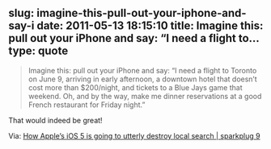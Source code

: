 slug: imagine-this-pull-out-your-iphone-and-say-i
date: 2011-05-13 18:15:10
title: Imagine this: pull out your iPhone and say: “I need a flight to...
type: quote
---

> Imagine this: pull out your iPhone and say: “I need a flight to Toronto on June 9, arriving in early afternoon, a downtown hotel that doesn’t cost more than $200/night, and tickets to a Blue Jays game that weekend. Oh, and by the way, make me dinner reservations at a good French restaurant for Friday night.”

That would indeed be great!

 Via: [How Apple’s iOS 5 is going to utterly destroy local search | sparkplug 9](http://sparkplug9.com/how-apples-ios-5-is-going-to-utterly-reinvent-local-mobile-search/)
